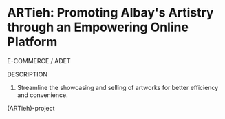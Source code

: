 # ARTieh: Promoting Albay's Artistry through an Empowering Online Platform
E-COMMERCE / ADET 

DESCRIPTION
1. Streamline the showcasing and selling of artworks for better efficiency and
convenience.

(ARTieh)-project 
